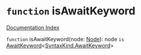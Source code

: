 # `function` isAwaitKeyword

[Documentation Index](../README.md)

`function` isAwaitKeyword(node: [Node](../interface.Node/README.md)): node `is` [AwaitKeyword](../interface.KeywordToken/README.md)\<[SyntaxKind.AwaitKeyword](../enum.SyntaxKind/README.md#awaitkeyword--135)>

